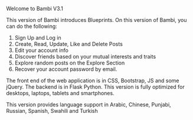 Welcome to Bambi V3.1

This version of Bambi introduces Blueprints. On this version of Bambi, you can do the following:

1. Sign Up and Log in
2. Create, Read, Update, Like and Delete Posts
3. Edit your account info
4. Discover friends based on your mutual interests and traits
5. Explore random posts on the Explore Section
6. Recover your account password by email.

The front end of the web application is in CSS, Bootstrap, JS and some jQuery. The backend is in Flask Python. This version is fully optimized for desktops, laptops, tablets and smartphones.

This version provides language support in Arabic, Chinese, Punjabi, Russian, Spanish, Swahili and Turkish
